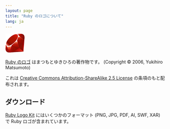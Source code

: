 ```yaml
---
layout: page
title: "Ruby のロゴについて"
lang: ja
---
```


![The Ruby Logo][logo]

[Ruby のロゴ][logo] はまつもとゆきひろの著作物です。
(Copyright &copy; 2006, Yukihiro Matsumoto)

これは [Creative Commons Attribution-ShareAlike 2.5 License][cc-by-sa] の条項のもと配布されます。

## ダウンロード

[Ruby Logo Kit][logo-kit] にはいくつかのフォーマット (PNG, JPG, PDF, AI, SWF, XAR) で Ruby ロゴが含まれています。


[logo]: /images/header-ruby-logo.png
[logo-kit]: http://cache.ruby-lang.org/pub/misc/logo/ruby-logo-kit.zip
[cc-by-sa]: http://creativecommons.org/licenses/by-sa/2.5/
